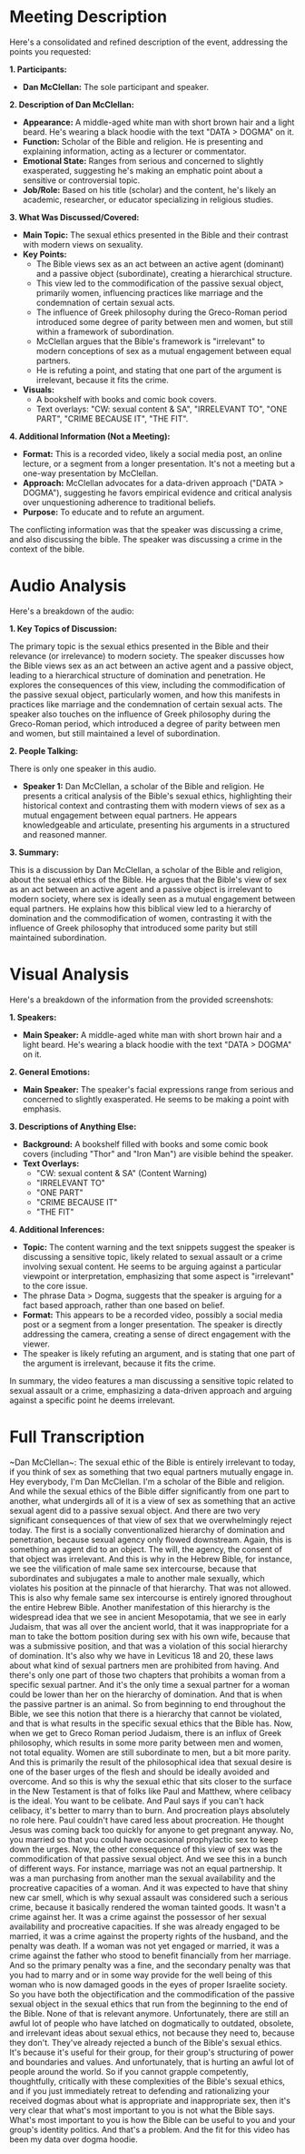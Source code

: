 # Meeting Description

Here's a consolidated and refined description of the event, addressing the points you requested:

**1. Participants:**

*   **Dan McClellan:** The sole participant and speaker.

**2. Description of Dan McClellan:**

*   **Appearance:** A middle-aged white man with short brown hair and a light beard. He's wearing a black hoodie with the text "DATA > DOGMA" on it.
*   **Function:** Scholar of the Bible and religion. He is presenting and explaining information, acting as a lecturer or commentator.
*   **Emotional State:** Ranges from serious and concerned to slightly exasperated, suggesting he's making an emphatic point about a sensitive or controversial topic.
*   **Job/Role:** Based on his title (scholar) and the content, he's likely an academic, researcher, or educator specializing in religious studies.

**3. What Was Discussed/Covered:**

*   **Main Topic:** The sexual ethics presented in the Bible and their contrast with modern views on sexuality.
*   **Key Points:**
    *   The Bible views sex as an act between an active agent (dominant) and a passive object (subordinate), creating a hierarchical structure.
    *   This view led to the commodification of the passive sexual object, primarily women, influencing practices like marriage and the condemnation of certain sexual acts.
    *   The influence of Greek philosophy during the Greco-Roman period introduced some degree of parity between men and women, but still within a framework of subordination.
    *   McClellan argues that the Bible's framework is "irrelevant" to modern conceptions of sex as a mutual engagement between equal partners.
    *   He is refuting a point, and stating that one part of the argument is irrelevant, because it fits the crime.
* **Visuals:**
    * A bookshelf with books and comic book covers.
    * Text overlays: "CW: sexual content & SA", "IRRELEVANT TO", "ONE PART", "CRIME BECAUSE IT", "THE FIT".

**4. Additional Information (Not a Meeting):**

*   **Format:** This is a recorded video, likely a social media post, an online lecture, or a segment from a longer presentation. It's not a meeting but a one-way presentation by McClellan.
*   **Approach:** McClellan advocates for a data-driven approach ("DATA > DOGMA"), suggesting he favors empirical evidence and critical analysis over unquestioning adherence to traditional beliefs.
* **Purpose:** To educate and to refute an argument.

The conflicting information was that the speaker was discussing a crime, and also discussing the bible. The speaker was discussing a crime in the context of the bible.



# Audio Analysis

Here's a breakdown of the audio:

**1. Key Topics of Discussion:**

The primary topic is the sexual ethics presented in the Bible and their relevance (or irrelevance) to modern society. The speaker discusses how the Bible views sex as an act between an active agent and a passive object, leading to a hierarchical structure of domination and penetration. He explores the consequences of this view, including the commodification of the passive sexual object, particularly women, and how this manifests in practices like marriage and the condemnation of certain sexual acts. The speaker also touches on the influence of Greek philosophy during the Greco-Roman period, which introduced a degree of parity between men and women, but still maintained a level of subordination.

**2. People Talking:**

There is only one speaker in this audio.

*   **Speaker 1:** Dan McClellan, a scholar of the Bible and religion. He presents a critical analysis of the Bible's sexual ethics, highlighting their historical context and contrasting them with modern views of sex as a mutual engagement between equal partners. He appears knowledgeable and articulate, presenting his arguments in a structured and reasoned manner.

**3. Summary:**

This is a discussion by Dan McClellan, a scholar of the Bible and religion, about the sexual ethics of the Bible. He argues that the Bible's view of sex as an act between an active agent and a passive object is irrelevant to modern society, where sex is ideally seen as a mutual engagement between equal partners. He explains how this biblical view led to a hierarchy of domination and the commodification of women, contrasting it with the influence of Greek philosophy that introduced some parity but still maintained subordination.



# Visual Analysis

Here's a breakdown of the information from the provided screenshots:

**1. Speakers:**

*   **Main Speaker:** A middle-aged white man with short brown hair and a light beard. He's wearing a black hoodie with the text "DATA > DOGMA" on it.

**2. General Emotions:**

*   **Main Speaker:** The speaker's facial expressions range from serious and concerned to slightly exasperated. He seems to be making a point with emphasis.

**3. Descriptions of Anything Else:**

*   **Background:** A bookshelf filled with books and some comic book covers (including "Thor" and "Iron Man") are visible behind the speaker.
*   **Text Overlays:**
    *   "CW: sexual content & SA" (Content Warning)
    *   "IRRELEVANT TO"
    * "ONE PART"
    * "CRIME BECAUSE IT"
    * "THE FIT"

**4. Additional Inferences:**

*   **Topic:** The content warning and the text snippets suggest the speaker is discussing a sensitive topic, likely related to sexual assault or a crime involving sexual content. He seems to be arguing against a particular viewpoint or interpretation, emphasizing that some aspect is "irrelevant" to the core issue.
* The phrase Data > Dogma, suggests that the speaker is arguing for a fact based approach, rather than one based on belief.
*   **Format:** This appears to be a recorded video, possibly a social media post or a segment from a longer presentation. The speaker is directly addressing the camera, creating a sense of direct engagement with the viewer.
* The speaker is likely refuting an argument, and is stating that one part of the argument is irrelevant, because it fits the crime.

In summary, the video features a man discussing a sensitive topic related to sexual assault or a crime, emphasizing a data-driven approach and arguing against a specific point he deems irrelevant.



# Full Transcription

~Dan McClellan~: The sexual ethic of the Bible is entirely irrelevant to today, if you think of sex as something that two equal partners mutually engage in. Hey everybody, I'm Dan McClellan. I'm a scholar of the Bible and religion. And while the sexual ethics of the Bible differ significantly from one part to another, what undergirds all of it is a view of sex as something that an active sexual agent did to a passive sexual object. And there are two very significant consequences of that view of sex that we overwhelmingly reject today. The first is a socially conventionalized hierarchy of domination and penetration, because sexual agency only flowed downstream. Again, this is something an agent did to an object. The will, the agency, the consent of that object was irrelevant. And this is why in the Hebrew Bible, for instance, we see the vilification of male same sex intercourse, because that subordinates and subjugates a male to another male sexually, which violates his position at the pinnacle of that hierarchy. That was not allowed. This is also why female same sex intercourse is entirely ignored throughout the entire Hebrew Bible. Another manifestation of this hierarchy is the widespread idea that we see in ancient Mesopotamia, that we see in early Judaism, that was all over the ancient world, that it was inappropriate for a man to take the bottom position during sex with his own wife, because that was a submissive position, and that was a violation of this social hierarchy of domination. It's also why we have in Leviticus 18 and 20, these laws about what kind of sexual partners men are prohibited from having. And there's only one part of those two chapters that prohibits a woman from a specific sexual partner. And it's the only time a sexual partner for a woman could be lower than her on the hierarchy of domination. And that is when the passive partner is an animal. So from beginning to end throughout the Bible, we see this notion that there is a hierarchy that cannot be violated, and that is what results in the specific sexual ethics that the Bible has. Now, when we get to Greco Roman period Judaism, there is an influx of Greek philosophy, which results in some more parity between men and women, not total equality. Women are still subordinate to men, but a bit more parity. And this is primarily the result of the philosophical idea that sexual desire is one of the baser urges of the flesh and should be ideally avoided and overcome. And so this is why the sexual ethic that sits closer to the surface in the New Testament is that of folks like Paul and Matthew, where celibacy is the ideal. You want to be celibate. And Paul says if you can't hack celibacy, it's better to marry than to burn. And procreation plays absolutely no role here. Paul couldn't have cared less about procreation. He thought Jesus was coming back too quickly for anyone to get pregnant anyway. No, you married so that you could have occasional prophylactic sex to keep down the urges. Now, the other consequence of this view of sex was the commodification of that passive sexual object. And we see this in a bunch of different ways. For instance, marriage was not an equal partnership. It was a man purchasing from another man the sexual availability and the procreative capacities of a woman. And it was expected to have that shiny new car smell, which is why sexual assault was considered such a serious crime, because it basically rendered the woman tainted goods. It wasn't a crime against her. It was a crime against the possessor of her sexual availability and procreative capacities. If she was already engaged to be married, it was a crime against the property rights of the husband, and the penalty was death. If a woman was not yet engaged or married, it was a crime against the father who stood to benefit financially from her marriage. And so the primary penalty was a fine, and the secondary penalty was that you had to marry and or in some way provide for the well being of this woman who is now damaged goods in the eyes of proper Israelite society. So you have both the objectification and the commodification of the passive sexual object in the sexual ethics that run from the beginning to the end of the Bible. None of that is relevant anymore. Unfortunately, there are still an awful lot of people who have latched on dogmatically to outdated, obsolete, and irrelevant ideas about sexual ethics, not because they need to, because they don't. They've already rejected a bunch of the Bible's sexual ethics. It's because it's useful for their group, for their group's structuring of power and boundaries and values. And unfortunately, that is hurting an awful lot of people around the world. So if you cannot grapple competently, thoughtfully, critically with these complexities of the Bible's sexual ethics, and if you just immediately retreat to defending and rationalizing your received dogmas about what is appropriate and inappropriate sex, then it's very clear that what's most important to you is not what the Bible says. What's most important to you is how the Bible can be useful to you and your group's identity politics. And that's a problem. And the fit for this video has been my data over dogma hoodie.
